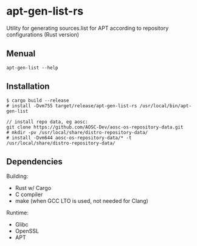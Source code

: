 # apt-gen-list-rs
Utility for generating sources.list for APT according to repository configurations (Rust version)

## Menual
```
apt-gen-list --help
```

## Installation
```
$ cargo build --release
# install -Dvm755 target/release/apt-gen-list-rs /usr/local/bin/apt-gen-list

// install repo data, eg aosc:
git clone https://github.com/AOSC-Dev/aosc-os-repository-data.git
# mkdir -pv /usr/local/share/distro-repository-data/
# install -Dvm644 aosc-os-repository-data/* -t /usr/local/share/distro-repository-data/
```

## Dependencies

Building:
- Rust w/ Cargo
- C compiler
- make (when GCC LTO is used, not needed for Clang)

Runtime:
- Glibc
- OpenSSL
- APT
